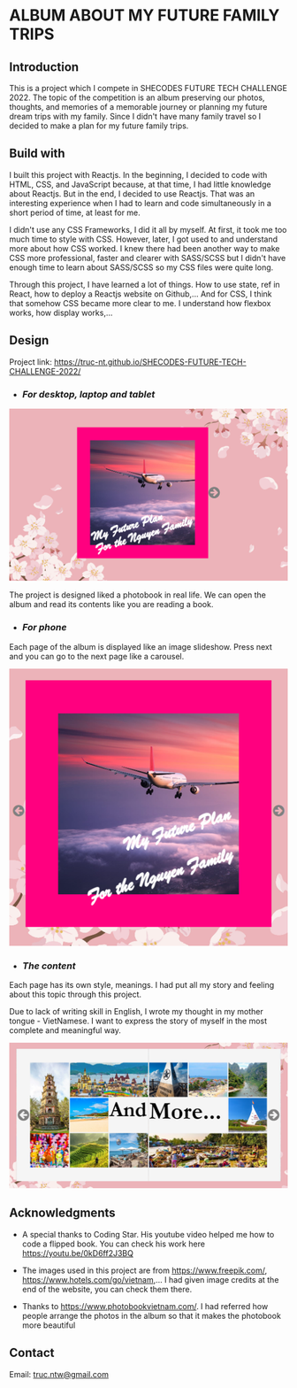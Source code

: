# **ALBUM ABOUT MY FUTURE FAMILY TRIPS**

## **Introduction**

This is a project which I compete in SHECODES FUTURE TECH CHALLENGE 2022. The topic of the competition is an album 
preserving our photos, thoughts, and memories of a memorable journey or planning my future dream trips with my family. Since I didn't have many family travel so I decided to make a plan for my future family trips. 

## **Build with**

I built this project with Reactjs. In the beginning, I decided to code with HTML, CSS, and JavaScript because, at that time, I had little knowledge about Reactjs. But in the end, I decided to use Reactjs. That was an interesting experience when I had to learn and code simultaneously in a short period of time, at least for me.

I didn't use any CSS Frameworks, I did it all by myself. At first, it took me too much time to style with CSS. However, later, I got used to and understand more about how CSS worked.
I knew there had been another way to make CSS more professional, faster and clearer with SASS/SCSS but I didn't have enough time to learn about SASS/SCSS so my CSS files were quite long.

Through this project, I have learned a lot of things. How to use state, ref in React, how to deploy a Reactjs website on Github,... And for CSS, I think that somehow CSS became more clear to me. I understand how flexbox works, how display works,...

## **Design**

Project link: https://truc-nt.github.io/SHECODES-FUTURE-TECH-CHALLENGE-2022/

* ### *For desktop, laptop and tablet* ##

![This is the cover of the album](./src/assets/img/cover.png)

The project is designed liked a photobook in real life. We can open the album and read its contents like you are reading a book.

* ### *For phone* ###

Each page of the album is displayed like an image slideshow. Press next and you can go to the next page like a carousel.

![This is album's pages](./src/assets/img/phone.png)

* ### *The content* ###

Each page has its own style, meanings. I had put all my story and feeling about this topic through this project.

Due to lack of writing skill in English, I wrote my thought in my mother tongue - VietNamese. I want to express the story of myself in the most complete and meaningful way.

![This is album's pages](./src/assets/img/content.png)

## **Acknowledgments**

* A special thanks to Coding Star. His youtube video helped me how to code a flipped book. You can check his work here https://youtu.be/0kD6ff2J3BQ 

* The images used in this project are from https://www.freepik.com/, https://www.hotels.com/go/vietnam,... I had given image credits at the end of the website, you can check them there.

* Thanks to https://www.photobookvietnam.com/. I had referred how people arrange the photos in the album so that it makes the photobook more beautiful

## **Contact**

Email: truc.ntw@gmail.com








